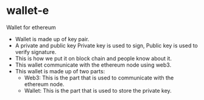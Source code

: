 # wallet-e
Wallet for ethereum

- Wallet is made up of key pair.
- A private and public key Private key is used to sign, Public key is used to verify signature.
- This is how we put it on block chain and people know about it.
- This wallet communicate with the ethereum node using web3.
- This wallet is made up of two parts:
  - Web3: This is the part that is used to communicate with the ethereum node.
  - Wallet: This is the part that is used to store the private key.
